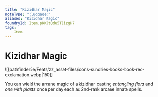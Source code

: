 ```yaml
---
title: "Kizidhar Magic"
noteType: ":luggage:"
aliases: "Kizidhar Magic"
foundryId: Item.pKK6tQdu5TIizgH7
tags:
  - Item
---
```


# Kizidhar Magic
![[pathfinder2e/Feats/zz_asset-files/icons-sundries-books-book-red-exclamation.webp|150]]

You can wield the arcane magic of a kizidhar, casting _entangling flora_ and _one with plants_ once per day each as 2nd-rank arcane innate spells.
